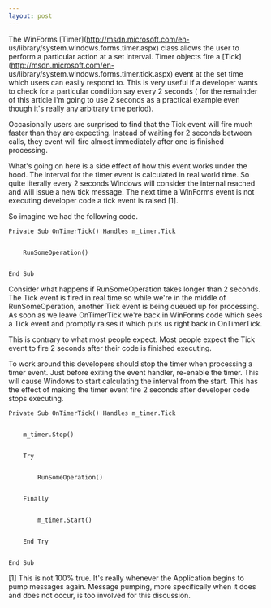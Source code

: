 ```yaml
---
layout: post
---
```

The WinForms [Timer](http://msdn.microsoft.com/en-
us/library/system.windows.forms.timer.aspx) class allows the user to perform a
particular action at a set interval. Timer objects fire a
[Tick](http://msdn.microsoft.com/en-
us/library/system.windows.forms.timer.tick.aspx) event at the set time which
users can easily respond to. This is very useful if a developer wants to
check for a particular condition say every 2 seconds ( for the remainder of
this article I'm going to use 2 seconds as a practical example even though
it's really any arbitrary time period).

Occasionally users are surprised to find that the Tick event will fire much
faster than they are expecting. Instead of waiting for 2 seconds between
calls, they event will fire almost immediately after one is finished
processing.

What's going on here is a side effect of how this event works under the hood.
The interval for the timer event is calculated in real world time. So quite
literally every 2 seconds Windows will consider the internal reached and will
issue a new tick message. The next time a WinForms event is not executing
developer code a tick event is raised [1].

So imagine we had the following code.

    
    
    Private Sub OnTimerTick() Handles m_timer.Tick


        RunSomeOperation()


    End Sub

Consider what happens if RunSomeOperation takes longer than 2 seconds. The
Tick event is fired in real time so while we're in the middle of
RunSomeOperation, another Tick event is being queued up for processing. As
soon as we leave OnTimerTick we're back in WinForms code which sees a Tick
event and promptly raises it which puts us right back in OnTimerTick.

This is contrary to what most people expect. Most people expect the Tick
event to fire 2 seconds after their code is finished executing.

To work around this developers should stop the timer when processing a timer
event. Just before exiting the event handler, re-enable the timer. This will
cause Windows to start calculating the interval from the start. This has the
effect of making the timer event fire 2 seconds after developer code stops
executing.

    
    
    Private Sub OnTimerTick() Handles m_timer.Tick


        m_timer.Stop()


        Try


            RunSomeOperation()


        Finally


            m_timer.Start()


        End Try


    End Sub



[1] This is not 100% true. It's really whenever the Application begins to
pump messages again. Message pumping, more specifically when it does and does
not occur, is too involved for this discussion.

